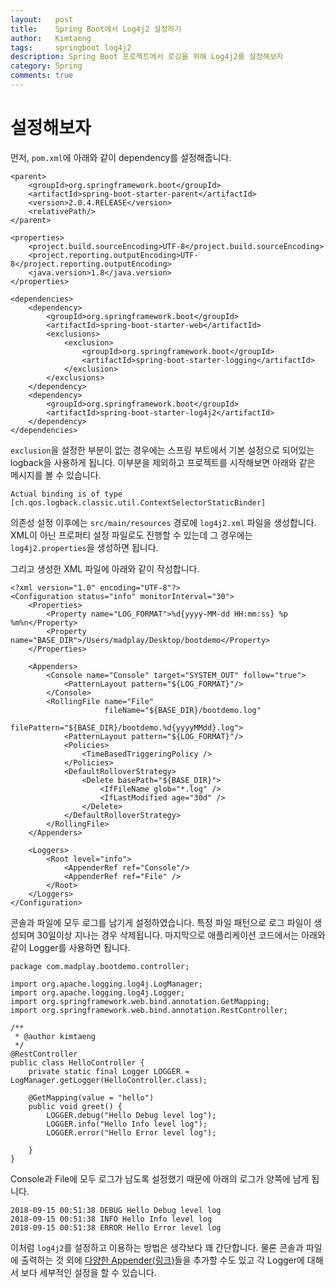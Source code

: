 ```yaml
---
layout:   post
title:    Spring Boot에서 Log4j2 설정하기
author:   Kimtaeng
tags: 	  springboot log4j2 
description: Spring Boot 프로젝트에서 로깅을 위해 Log4j2를 설정해보자 
category: Spring
comments: true
---
```


# 설정해보자

먼저, ```pom.xml```에 아래와 같이 dependency를 설정해줍니다.

<pre class="line-numbers"><code class="language-xml" data-start="1">&lt;parent&gt;
    &lt;groupId&gt;org.springframework.boot&lt;/groupId&gt;
    &lt;artifactId&gt;spring-boot-starter-parent&lt;/artifactId&gt;
    &lt;version&gt;2.0.4.RELEASE&lt;/version&gt;
    &lt;relativePath/&gt;
&lt;/parent&gt;

&lt;properties&gt;
    &lt;project.build.sourceEncoding&gt;UTF-8&lt;/project.build.sourceEncoding&gt;
    &lt;project.reporting.outputEncoding&gt;UTF-8&lt;/project.reporting.outputEncoding&gt;
    &lt;java.version&gt;1.8&lt;/java.version&gt;
&lt;/properties&gt;

&lt;dependencies&gt;
    &lt;dependency&gt;
        &lt;groupId&gt;org.springframework.boot&lt;/groupId&gt;
        &lt;artifactId&gt;spring-boot-starter-web&lt;/artifactId&gt;
        &lt;exclusions&gt;
            &lt;exclusion&gt;
                &lt;groupId&gt;org.springframework.boot&lt;/groupId&gt;
                &lt;artifactId&gt;spring-boot-starter-logging&lt;/artifactId&gt;
            &lt;/exclusion&gt;
        &lt;/exclusions&gt;
    &lt;/dependency&gt;
    &lt;dependency&gt;
        &lt;groupId&gt;org.springframework.boot&lt;/groupId&gt;
        &lt;artifactId&gt;spring-boot-starter-log4j2&lt;/artifactId&gt;
    &lt;/dependency&gt;
&lt;/dependencies&gt;
</code></pre>

```exclusion```을 설정한 부분이 없는 경우에는 스프링 부트에서 기본 설정으로 되어있는 logback을 사용하게 됩니다.
이부분을 제외하고 프로젝트를 시작해보면 아래와 같은 메시지를 볼 수 있습니다.

```Actual binding is of type [ch.qos.logback.classic.util.ContextSelectorStaticBinder]```

의존성 설정 이후에는 ```src/main/resources``` 경로에 ```log4j2.xml``` 파일을 생성합니다.
XML이 아닌 프로퍼티 설정 파일로도 진행할 수 있는데 그 경우에는 ```log4j2.properties```을 생성하면 됩니다.

그리고 생성한 XML 파일에 아래와 같이 작성합니다.

<pre class="line-numbers"><code class="language-xml" data-start="1">&lt;?xml version=&quot;1.0&quot; encoding=&quot;UTF-8&quot;?&gt;
&lt;Configuration status=&quot;info&quot; monitorInterval=&quot;30&quot;&gt;
    &lt;Properties&gt;
        &lt;Property name=&quot;LOG_FORMAT&quot;&gt;%d{yyyy-MM-dd HH:mm:ss} %p %m%n&lt;/Property&gt;
        &lt;Property name=&quot;BASE_DIR&quot;&gt;/Users/madplay/Desktop/bootdemo&lt;/Property&gt;
    &lt;/Properties&gt;

    &lt;Appenders&gt;
        &lt;Console name=&quot;Console&quot; target=&quot;SYSTEM_OUT&quot; follow=&quot;true&quot;&gt;
            &lt;PatternLayout pattern=&quot;${LOG_FORMAT}&quot;/&gt;
        &lt;/Console&gt;
        &lt;RollingFile name=&quot;File&quot;
                     fileName=&quot;${BASE_DIR}/bootdemo.log&quot;
                     filePattern=&quot;${BASE_DIR}/bootdemo.%d{yyyyMMdd}.log&quot;&gt;
            &lt;PatternLayout pattern=&quot;${LOG_FORMAT}&quot;/&gt;
            &lt;Policies&gt;
                &lt;TimeBasedTriggeringPolicy /&gt;
            &lt;/Policies&gt;
            &lt;DefaultRolloverStrategy&gt;
                &lt;Delete basePath=&quot;${BASE_DIR}&quot;&gt;
                    &lt;IfFileName glob=&quot;*.log&quot; /&gt;
                    &lt;IfLastModified age=&quot;30d&quot; /&gt;
                &lt;/Delete&gt;
            &lt;/DefaultRolloverStrategy&gt;
        &lt;/RollingFile&gt;
    &lt;/Appenders&gt;

    &lt;Loggers&gt;
        &lt;Root level=&quot;info&quot;&gt;
            &lt;AppenderRef ref=&quot;Console&quot;/&gt;
            &lt;AppenderRef ref=&quot;File&quot; /&gt;
        &lt;/Root&gt;
    &lt;/Loggers&gt;
&lt;/Configuration&gt;
</code></pre>

콘솔과 파일에 모두 로그를 남기게 설정하였습니다. 특정 파일 패턴으로 로그 파일이 생성되며 30일이상 지나는 경우 삭제됩니다.
마지막으로 애플리케이션 코드에서는 아래와 같이 Logger를 사용하면 됩니다.

<pre class="line-numbers"><code class="language-java" data-start="1">package com.madplay.bootdemo.controller;

import org.apache.logging.log4j.LogManager;
import org.apache.logging.log4j.Logger;
import org.springframework.web.bind.annotation.GetMapping;
import org.springframework.web.bind.annotation.RestController;

/**
 * @author kimtaeng
 */
@RestController
public class HelloController {
    private static final Logger LOGGER = LogManager.getLogger(HelloController.class);

    @GetMapping(value = "hello")
    public void greet() {
        LOGGER.debug("Hello Debug level log");
        LOGGER.info("Hello Info level log");
        LOGGER.error("Hello Error level log");
        
    }
}
</code></pre>

Console과 File에 모두 로그가 남도록 설정했기 때문에 아래의 로그가 양쪽에 남게 됩니다.

```
2018-09-15 00:51:38 DEBUG Hello Debug level log
2018-09-15 00:51:38 INFO Hello Info level log
2018-09-15 00:51:38 ERROR Hello Error level log
```

이처럼 ```log4j2```를 설정하고 이용하는 방법은 생각보다 꽤 간단합니다. 물론 콘솔과 파일에 출력하는 것 외에
<a href="http://home.apache.org/~rpopma/log4j/2.6/manual/appenders.html" target="_blank">다양한 Appender(링크)</a>들을
추가할 수도 있고 각 Logger에 대해서 보다 세부적인 설정을 할 수 있습니다.